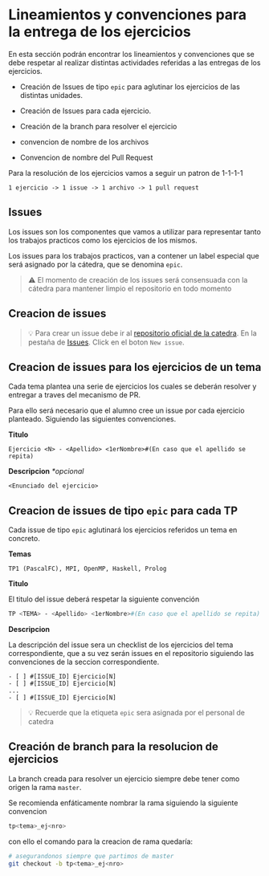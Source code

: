 # Lineamientos y convenciones para la entrega de los ejercicios

En esta sección podrán encontrar los lineamientos y convenciones que se debe respetar al realizar distintas actividades referidas a las entregas de los ejercicios.

- Creación de Issues de tipo `epic` para aglutinar los ejercicios de las distintas unidades.

- Creación de Issues para cada ejercicio.

- Creación de la branch para resolver el ejercicio

- convencion de nombre de los archivos

- Convencion de nombre del Pull Request

Para la resolución de los ejercicios vamos a seguir un patron de 1-1-1-1

```
1 ejercicio -> 1 issue -> 1 archivo -> 1 pull request
```

## Issues

Los issues son los componentes que vamos a utilizar para representar tanto los trabajos practicos como los ejercicios de los mismos.

Los issues para los trabajos practicos, van a contener un label especial que será asignado por la cátedra, que se denomina `epic`.

> ⚠️ El momento de creación de los issues será consensuada con la cátedra para mantener limpio el repositorio en todo momento


## Creacion de issues

> 💡 Para crear un issue debe ir al [repositorio oficial de la catedra](https://github.com/PYLP-UNaM/PYLP). En la pestaña de [Issues](https://github.com/PYLP-UNaM/PYLP/issues). Click en el boton `New issue`.

## Creacion de issues para los ejercicios de un tema

Cada tema plantea una serie de ejercicios los cuales se deberán resolver y entregar a traves del mecanismo de PR.

Para ello será necesario que el alumno cree un issue por cada ejercicio planteado. Siguiendo las siguientes convenciones.

**Titulo**

```
Ejercicio <N> - <Apellido> <1erNombre>#(En caso que el apellido se repita)
```

**Descripcion** *\*opcional*
```
<Enunciado del ejercicio>
```

## Creacion de issues de tipo `epic` para cada TP

Cada issue de tipo `epic` aglutinará los ejercicios referidos un tema en concreto.

**Temas**

`TP1 (PascalFC), MPI, OpenMP, Haskell, Prolog`

**Titulo**

El titulo del issue deberá respetar la siguiente convención

```sh
TP <TEMA> - <Apellido> <1erNombre>#(En caso que el apellido se repita)
```

**Descripcion**

La descripción del issue sera un checklist de los ejercicios del tema correspondiente, que a su vez serán issues en el repositorio siguiendo las convenciones de la seccion correspondiente.

```
- [ ] #[ISSUE_ID] Ejercicio[N]
- [ ] #[ISSUE_ID] Ejercicio[N]
...
- [ ] #[ISSUE_ID] Ejercicio[N]
```

> 💡 Recuerde que la etiqueta `epic` sera asignada por el personal de catedra

## Creación de branch para la resolucion de ejercicios

La branch creada para resolver un ejercicio siempre debe tener como origen la rama `master`.

Se recomienda enfáticamente nombrar la rama siguiendo la siguiente convencion

```sh
tp<tema>_ej<nro>
```

con ello el comando para la creacion de rama quedaría:

``` bash
# asegurandonos siempre que partimos de master
git checkout -b tp<tema>_ej<nro>
```



